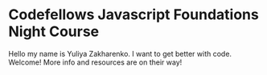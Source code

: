 # Codefellows Javascript Foundations Night Course

Hello my name is Yuliya Zakharenko. I want to get better with code.
Welcome! More info and resources are on their way!
